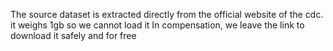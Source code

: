 The source dataset is extracted directly from the official website of the cdc. 
it weighs 1gb so we cannot load it
In compensation, we leave the link to download it safely and for free

